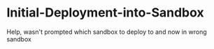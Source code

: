 # Initial-Deployment-into-Sandbox
Help, wasn't prompted which sandbox to deploy to and now in wrong sandbox
